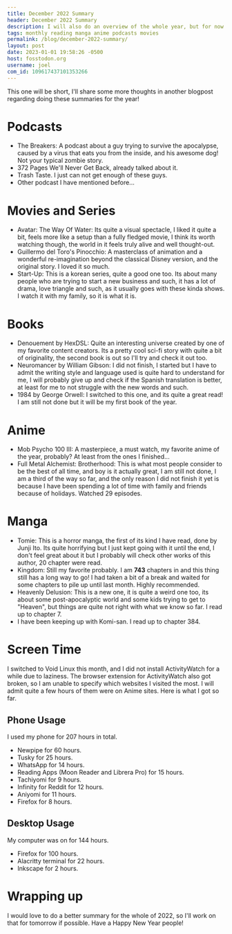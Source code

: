 ```yaml
---
title: December 2022 Summary
header: December 2022 Summary
description: I will also do an overview of the whole year, but for now this will have to suffice, I got some time, so it will be done tomorrow probably
tags: monthly reading manga anime podcasts movies
permalink: /blog/december-2022-summary/
layout: post
date: 2023-01-01 19:58:26 -0500
host: fosstodon.org
username: joel
com_id: 109617437101353266
---
```


This one will be short, I'll share some more thoughts in another blogpost regarding doing these summaries for the year!

# Podcasts

- The Breakers: A podcast about a guy trying to survive the apocalypse, caused by a virus that eats you from the inside, and his awesome dog! Not your typical zombie story.
- 372 Pages We'll Never Get Back, already talked about it.
- Trash Taste. I just can not get enough of these guys.
- Other podcast I have mentioned before...

# Movies and Series

- Avatar: The Way Of Water: Its quite a visual spectacle, I liked it quite a bit, feels more like a setup than a fully fledged movie, I think its worth watching though, the world in it feels truly alive and well thought-out.
- Guillermo del Toro's Pinocchio: A masterclass of animation and a wonderful re-imagination beyond the classical Disney version, and the original story. I loved it so much.
- Start-Up: This is a korean series, quite a good one too. Its about many people who are trying to start a new business and such, it has a lot of drama, love triangle and such, as it usually goes with these kinda shows. I watch it with my family, so it is what it is.

# Books

- Denouement by HexDSL: Quite an interesting universe created by one of my favorite content creators. Its a pretty cool sci-fi story with quite a bit of originality, the second book is out so I'll try and check it out too.
- Neuromancer by William Gibson: I did not finish, I started but I have to admit the writing style and language used is quite hard to understand for me, I will probably give up and check if the Spanish translation is better, at least for me to not struggle with the new words and such.
- 1984 by George Orwell: I switched to this one, and its quite a great read! I am still not done but it will be my first book of the year.

# Anime

- Mob Psycho 100 III: A masterpiece, a must watch, my favorite anime of the year, probably? At least from the ones I finished...
- Full Metal Alchemist: Brotherhood: This is what most people consider to be the best of all time, and boy is it actually great, I am still not done, I am a third of the way so far, and the only reason I did not finish it yet is because I have been spending a lot of time with family and friends because of holidays. Watched 29 episodes.

# Manga

- Tomie: This is a horror manga, the first of its kind I have read, done by Junji Ito. Its quite horrifying but I just kept going with it until the end, I don't feel great about it but I probably will check other works of this author, 20 chapter were read.
- Kingdom: Still my favorite probably. I am **743** chapters in and this thing still has a long way to go! I had taken a bit of a break and waited for some chapters to pile up until last month. Highly recommended.
- Heavenly Delusion: This is a new one, it is quite a weird one too, its about some post-apocalyptic world and some kids trying to get to "Heaven", but things are quite not right with what we know so far. I read up to chapter 7.
- I have been keeping up with Komi-san. I read up to chapter 384.

# Screen Time

I switched to Void Linux this month, and I did not install ActivityWatch for a while due to laziness. The browser extension for ActivityWatch also got broken, so I am unable to specify which websites I visited the most. I will admit quite a few hours of them were on Anime sites. Here is what I got so far. 


## Phone Usage

I used my phone for 207 hours in total.

- Newpipe for 60 hours.
- Tusky for 25 hours.
- WhatsApp for 14 hours.
- Reading Apps (Moon Reader and Librera Pro) for 15 hours.
- Tachiyomi for 9 hours.
- Infinity for Reddit for 12 hours.
- Aniyomi for 11 hours.
- Firefox for 8 hours.

## Desktop Usage


My computer was on for 144 hours.

- Firefox for 100 hours.
- Alacritty terminal for 22 hours.
- Inkscape for 2 hours.


# Wrapping up

I would love to do a better summary for the whole of 2022, so I'll work on that for tomorrow if possible. Have a Happy New Year people!

